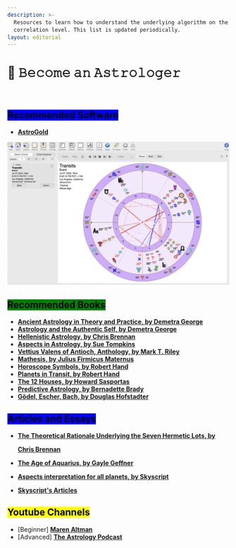 ```yaml
---
description: >-
  Resources to learn how to understand the underlying algorithm on the
  correlation level. This list is updated periodically.
layout: editorial
---
```


# 🧙 𝙱𝚎𝚌𝚘𝚖𝚎 𝚊𝚗 𝙰𝚜𝚝𝚛𝚘𝚕𝚘𝚐𝚎𝚛

<figure><img src="../../../../../.gitbook/assets/pexels-btgl-♡-13302143.jpg" alt=""><figcaption></figcaption></figure>

##

## <mark style="background-color:blue;">Recommended Software</mark>

* [**AstroGold**](https://www.astrogold.io/)

![](<../../../../../.gitbook/assets/Screen Shot 2022-07-27 at 6.20.22 PM.png>)



## <mark style="background-color:green;">Recommended Books</mark>

* [**Ancient Astrology in Theory and Practice, by Demetra George** ](https://www.goodreads.com/book/show/40219340-ancient-astrology-in-theory-and-practice)
* [**Astrology and the Authentic Self, by Demetra George**](https://www.amazon.com/Astrology-Authentic-Self-Integrating-Traditional/dp/0892541490)
* [**Hellenistic Astrology, by Chris Brennan** ](https://www.amazon.com/Hellenistic-Astrology-Study-Fate-Fortune/dp/0998588903)
* [**Aspects in Astrology, by Sue Tompkins**](https://www.barnesandnoble.com/w/aspects-in-astrology-sue-tompkins/1112986668?ean=9780892819652)
* [**Vettius Valens of Antioch, Anthology, by Mark T. Riley**](https://www.amazon.com/Anthology-Vettius-Valens/dp/0998588911)
* [**Mathesis, by Julius Firmicus Maternus**](https://www.amazon.com/Mathesis-Julius-Firmicus-Maternus/dp/0866906193)
* [**Horoscope Symbols, by Robert Hand**](https://www.amazon.com/Horoscope-Symbols-Robert-Hand/dp/0914918168)
* [**Planets in Transit, by Robert Hand**](https://www.amazon.com/dp/0924608269?asc\_refurl=https%3A%2F%2Fwww.businessinsider.com%2F\&asc\_source=browser\&asc\_campaign=commerce-pra\&tag=biauto-10674-20)
* [**The 12 Houses, by Howard Sasportas**](https://www.amazon.com/Twelve-Houses-Howard-Sasportas/dp/1903353041/ref=d\_m\_crc\_dp\_lf\_d\_t1\_sccl\_1\_17/139-6179722-4129424?pd\_rd\_w=CpR38\&content-id=amzn1.sym.76a0b561-a7b4-41dc-9467-a85a2fa27c1c\&pf\_rd\_p=76a0b561-a7b4-41dc-9467-a85a2fa27c1c\&pf\_rd\_r=JB8YJN5QYFV6FFQRKQ8V\&pd\_rd\_wg=s6sqQ\&pd\_rd\_r=7dcad9f9-91cf-42aa-9043-785b3462838d\&pd\_rd\_i=1903353041\&psc=1)
* [**Predictive Astrology, by Bernadette Brady**](https://www.amazon.com/Predictive-Astrology-Eagle-Bernadette-Brady/dp/1578631122)
* [**Gödel, Escher, Bach, by Douglas Hofstadter**](https://en.wikipedia.org/wiki/G%C3%B6del,\_Escher,\_Bach)



## <mark style="background-color:blue;">Articles and Essays</mark>

*   [**The Theoretical Rationale Underlying the Seven Hermetic Lots, by** ](https://www.chrisbrennanastrologer.com/Brennan-Theoretical-Rationale.pdf)

    [**Chris Brennan**](https://www.chrisbrennanastrologer.com/Brennan-Theoretical-Rationale.pdf)
* [**The Age of Aquarius, by Gayle Geffner**](https://www.ncgrla.com/articles/the-age-of-aquarius-and-pluto-by-gayle-geffner-secretary-ncgrla)
* [**Aspects interpretation for all planets, by Skyscript**](https://skyscript.co.uk/saturnaspects.html)
* [**Skyscript's Articles**](https://skyscript.co.uk/books.html#pna)



## <mark style="background-color:yellow;">Youtube Channels</mark>

* \[Beginner] [**Maren Altman**](https://www.youtube.com/channel/UCEEyRsg2SdJbOdW1DW6gbLg)
* \[Advanced] [**The Astrology Podcast**](https://www.youtube.com/@TheAstrologyPodcast)

